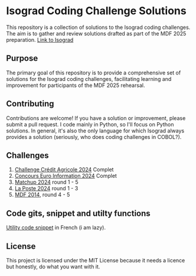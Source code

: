 # Isograd Coding Challenge Solutions

This repository is a collection of solutions to the Isograd coding challenges. The aim is to gather and review solutions drafted as part of the MDF 2025 preparation.
[Link to Isograd](https://www.isograd-testingservices.com/FR/solutions-challenges-de-code)

## Purpose
The primary goal of this repository is to provide a comprehensive set of solutions for the Isograd coding challenges, facilitating learning and improvement for participants of the MDF 2025 rehearsal.

## Contributing
Contributions are welcome! If you have a solution or improvement, please submit a pull request. I code mainly in Python, so I'll focus on Python solutions. In general, it's also the only language for which Isograd always provides a solution (seriously, who does coding challenges in COBOL?). 

## Challenges
1. [Challenge Crédit Agricole 2024](/Challenge%20de%20Code%20Crédit%20Agricole%202025.py) Complet 
2. [Concours Euro Information 2024](/Concours%20Euro%20Information%202024.py) Complet 
3. [Matchup 2024](Matchup%202024.py) round 1 - 5
4. [La Poste 2024](La%20Poste%202024.py) round 1 - 3
5. [MDF 2014](MDF%202014.py), round 4 - 5

## Code gits, snippet and utilty functions

[Utility code snippet](utility.md) in French (i am lazy).

## License
This project is licensed under the MIT License because it needs a licence but honestly, do what you want with it.
